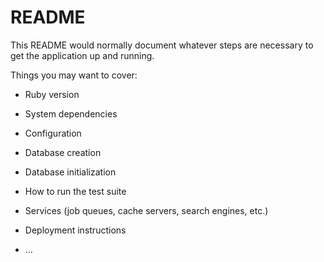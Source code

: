 # README

This README would normally document whatever steps are necessary to get the
application up and running.

Things you may want to cover:

* Ruby version

* System dependencies

* Configuration

* Database creation

* Database initialization

* How to run the test suite

* Services (job queues, cache servers, search engines, etc.)

* Deployment instructions

* ...
<!-- rails g devise:controllers users -c sessions registrations

Summary of Routes from Signup to Logout:

Signup:
POST /signup

Login:
POST /login

Logout:
DELETE /logout

Change Password:
PATCH /users/passwords/change

Update User Profile:
PATCH /users
PUT /users

Delete Account:
DELETE /users

http://localhost:3000/users/passwords/reset

["example@example.com",
 "john@example.com",
 "joh@example.com",
 "kelvin@gmail.com",
 "ndoma@example.com",
 "aparajitkev@gmail.com",
 "kelvinndomamutua@gmail.com",
 "test@test.com",
 "test1@test.com",
 "john.doe@example.com"]

 /users for user profile update
 rubocop -for solving cli error
 

 admin routes

 Create the admin user using the rails console throught the update method!
 the Get all users using 
 URL: GET /admin/users and CREATE /admin/users - then assign the role
 DELETE
 URL: DELETE /admin/users/:id
 URL: PATCH http://localhost:3000/admin/users/:id (Replace :id with the ID of the user you want to update) -->
